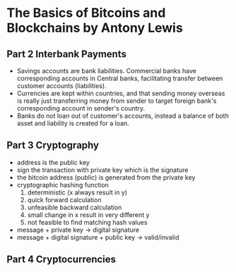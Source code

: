 # The Basics of Bitcoins and Blockchains by Antony Lewis

## Part 2 Interbank Payments
- Savings accounts are bank liabilities. Commercial banks have corresponding accounts in Central banks, facilitating transfer between customer accounts (liabilities).
- Currencies are kept within countries, and that sending money overseas is really just transferring money from sender to target foreign bank's corresponding account in sender's country.
- Banks do not loan out of customer's accounts, instead a balance of both asset and liability is created for a loan.

## Part 3 Cryptography
- address is the public key
- sign the transaction with private key which is the signature
- the bitcoin address (public) is generated from the private key
- cryptographic hashing function
  1. deterministic (x always result in y)
  2. quick forward calculation
  3. unfeasible backward calculation
  4. small change in x result in very different y
  5. not feasible to find matching hash values
- message + private key -> digital signature
- message + digital signature + public key -> valid/invalid

## Part 4 Cryptocurrencies

